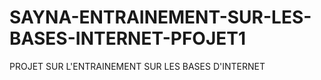 # SAYNA-ENTRAINEMENT-SUR-LES-BASES-INTERNET-PFOJET1
PROJET SUR L'ENTRAINEMENT SUR LES BASES D'INTERNET
